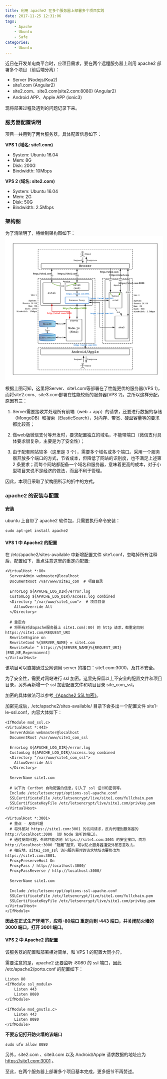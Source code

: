```yaml
---
title: 利用 apache2 在多个服务器上部署多个项目实践
date: 2017-11-25 12:31:06
tags:
    - Apache
    - Ubuntu
    - Safe
categories:
    - Ubuntu
---
```


近日在开发某电商平台时，应项目需求，要在两个远程服务器上利用 apache2 部署多个项目（前后端分离）：

+ Server (Nodejs/Koa2)
+ site1.com (Angular2)
+ site2.com、site3.com(site2.com:8080) (Angular2)
+ Android APP、Apple APP (ionic3)

现将部署过程及遇到的问题记录下来。

### 服务器配置说明
项目一共用到了两台服务器，具体配置信息如下：

**VPS 1 (域名: site1.com)**
+ System: Ubuntu 16.04
+ Mem: 8G
+ Disk: 200G
+ Bindwidth: 10Mbps

**VPS 2 (域名: site2.com)**
+ System: Ubuntu 16.04
+ Mem: 2G
+ Disk: 50G
+ Bindwidth: 2.5Mbps

### 架构图

为了清晰明了，特绘制架构图如下：
![Alt text](/uploads/apache2_multi_sites.png)

根据上图可知，这里将Server、site1.com等部署在了性能更优的服务器(VPS 1)，而将site2.com、site3.com部署在性能较低的服务器(VPS 2)。之所以这样分配，原因有三：

1. Server需要接收并处理所有前端（web + app）的请求，还要进行数据的存储（MongoDB）和搜索（ElasticSearch），对内存、带宽、硬盘容量等的要求都比较高；

2. 做web版微信支付等开发时，要求配置独立的域名，不能带端口（微信支付具体要求很复杂，主要是为了安全性）；

3. 由于配套网站较多（这里是 3 个），需要多个域名或多个端口。采用一个服务器开放多个端口的方式，节省成本，但降低了网站的识别度，也不满足上述第 2 条要求；而每个网站都配备一个域名和服务器，意味着更高的成本，对于小型项目来说不是经济的做法，而且不利于管理。

因此，本项目采取了架构图所示的折中的方式。

### apache2 的安装与配置

#### 安装
ubuntu 上自带了 apache2 软件包，只需要执行命令安装：
```
sudo apt-get install apache2
```

#### VPS 1 中 Apache2 的配置

在 /etc/apache2/sites-available 中新增配置文件 site1.conf，忽略掉所有注释后，配置如下，重点注意这里的重定向配置:

```
<VirtualHost *:80>
  ServerAdmin webmaster@localhost
  DocumentRoot /var/www/site1_com  # 项目目录

  ErrorLog ${APACHE_LOG_DIR}/error.log
  CustomLog ${APACHE_LOG_DIR}/access.log combined
  <Directory "/var/www/site1_com">  # 项目目录
    AllowOverride All
  </Directory>

  # 重定向
  # 将所有对该apache服务器上 site1.com(:80) 的 http 请求，都重定向到 https://site1.com/REQUEST_URI
  RewriteEngine on
  RewriteCond %{SERVER_NAME} = site1.com
  RewriteRule ^ https://%{SERVER_NAME}%{REQUEST_URI} [END,NE,R=permanent]
</VirtualHost>
```

该项目可以直接通过公网调用 server 的接口：site1.com:3000，及其不安全。

为了安全性，需要对网站进行 ssl 加密。这里先保留以上不安全的配置文件和项目目录，另外再新增一个 ssl 加密配置文件和项目目录 site_com_ssl。

加密的具体做法可以参考[《Apache2 SSL加密》](https://jochen-m.github.io/2017/11/24/Apache2-SSL%E5%8A%A0%E5%AF%86/)。

加密完成后，/etc/apache2/sites-available/ 目录下会多出一个配置文件 site1-le-ssl.conf，内容大体如下：
```
<IfModule mod_ssl.c>
<VirtualHost *:443>
  ServerAdmin webmaster@localhost
  DocumentRoot /var/www/site1_com_ssl

  ErrorLog ${APACHE_LOG_DIR}/error.log
  CustomLog ${APACHE_LOG_DIR}/access.log combined
  <Directory "/var/www/site1_com_ssl">
    AllowOverride All
  </Directory>

  ServerName site1.com

  # 以下为 Certbot 自动配置的信息，引入了 ssl 证书和密钥等。
  Include /etc/letsencrypt/options-ssl-apache.conf
  SSLCertificateFile /etc/letsencrypt/live/site1.com/fullchain.pem
  SSLCertificateKeyFile /etc/letsencrypt/live/site1.com/privkey.pem
</VirtualHost>

<VirtualHost *:3001>
  # 重点 - 反向代理
  # 将外部对 https://site1.com:3001 的访问请求，反向代理到服务器的 http://localhost:3000 （即 Node 监听的端口）。
  # 通过反向代理，外部只能访问 https://site1.com:3001 的安全接口，而将 http://localhost:3000 “隐藏”起来，可以防止服务器遭受外部恶意攻击。
  # 相应地，site1_com_ssl 访问服务器时的请求地址也要修改为 https://site1.com:3001。
  ProxyPreserveHost On
  ProxyPass / http://localhost:3000/
  ProxyPassReverse / http://localhost:3000/

  ServerName site1.com

  Include /etc/letsencrypt/options-ssl-apache.conf
  SSLCertificateFile /etc/letsencrypt/live/site1.com/fullchain.pem
  SSLCertificateKeyFile /etc/letsencrypt/live/site1.com/privkey.pem
</VirtualHost>
</IfModule>
```

**因此在正式生产环境下，应将 :80端口 重定向到 :443 端口，并关闭防火墙的 3000 端口，打开 3001 端口。**

#### VPS 2 中 Apache2 的配置

该服务器的配置和部署相对简单，和 VPS 1 的配置大同小异。

需要注意的是，apache2 还要监听 :8080 的 ssl 端口，因此 /etc/apache2/ports.conf 的配置如下：

```
Listen 80
<IfModule ssl_module>
	Listen 443
	Listen 8080
</IfModule>

<IfModule mod_gnutls.c>
	Listen 443
	Listen 8080
</IfModule>
```

**不要忘记打开防火墙的该端口**
```
sudo ufw allow 8080
```

另外，site2.com 、site3.com 以及 Android/Apple 请求数据的地址应为 https://site1.com:3001 。

至此，在两个服务器上部署多个项目基本完成，更多细节不再赘述。
